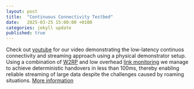 ```yaml
---
layout: post
title:  "Continuous Connectivity Testbed"
date:   2025-03-25 15:00:00 +0100
categories: jekyll update
published: true
---
```


Check out [youtube](https://www.youtube.com/watch?v=EUOEarpHoD8) for our video demonstrating the low-latency continuos connectivity and streaming approach using a physical demonstrator setup. Using a combination of [W2RP](https://github.com/IDA-TUBS/lwW2RP) and low overhead [link monitoring](https://github.com/IDA-TUBS/CC_LinkMonitor) we manage to achieve deterministic handovers in less than 100ms, thereby enabling reliable streaming of large data despite the challenges caused by roaming situations. [More information](https://ida-tubs.github.io/lotus/handover/02_cc_testbed/)
